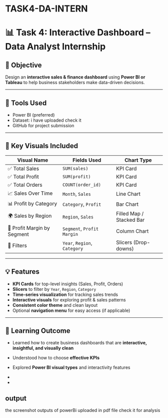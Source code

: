 # TASK4-DA-INTERN
# 📊 Task 4: Interactive Dashboard – Data Analyst Internship

## 🎯 Objective
Design an **interactive sales & finance dashboard** using **Power BI or Tableau** to help business stakeholders make data-driven decisions.

---

## 🧰 Tools Used
- Power BI (preferred)
- Dataset: i have uploaded check it
- GitHub for project submission

---

## 📌 Key Visuals Included

| Visual Name                  | Fields Used                   | Chart Type              |
|-----------------------------|-------------------------------|-------------------------|
| ✅ Total Sales               | `SUM(sales)`                  | KPI Card                |
| ✅ Total Profit              | `SUM(profit)`                 | KPI Card                |
| ✅ Total Orders              | `COUNT(order_id)`             | KPI Card                |
| 📈 Sales Over Time           | `Month`, `Sales`              | Line Chart              |
| 📊 Profit by Category        | `Category`, `Profit`          | Bar Chart               |
| 🌍 Sales by Region           | `Region`, `Sales`             | Filled Map / Stacked Bar|
| 🧠 Profit Margin by Segment  | `Segment`, `Profit Margin`    | Column Chart            |
| 🔄 Filters                   | `Year`, `Region`, `Category`  | Slicers (Drop-downs)    |

---

## 💡 Features
- **KPI Cards** for top-level insights (Sales, Profit, Orders)
- **Slicers** to filter by `Year`, `Region`, `Category`
- **Time-series visualization** for tracking sales trends
- **Interactive visuals** for exploring profit & sales patterns
- **Consistent color theme** and clean layout
- Optional **navigation menu** for easy access (if applicable)

---

## 📝 Learning Outcome
- Learned how to create business dashboards that are **interactive, insightful, and visually clean**
- Understood how to choose **effective KPIs**
- Explored **Power BI visual types** and interactivity features

-
-
## output
the screenshot outputs of powerBi uploaded in pdf file check it for analysis

